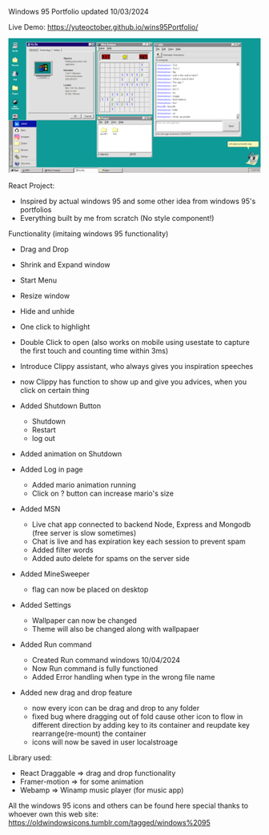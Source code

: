 Windows 95 Portfolio updated 10/03/2024

Live Demo: https://yuteoctober.github.io/wins95Portfolio/

![alt text](https://github.com/Yuteoctober/wins95Portfolio/blob/main/src/assets/markdown.png?raw=true)

React Project:
  - Inspired by actual windows 95 and some other idea from windows 95's portfolios
  - Everything built by me from scratch (No style component!)

Functionality (imitaing windows 95 functionality)
  - Drag and Drop
  - Shrink and Expand window
  - Start Menu
  - Resize window
  - Hide and unhide
  - One click to highlight
  - Double Click to open (also works on mobile using usestate to capture the first touch and counting time within 3ms)
  - Introduce Clippy assistant, who always gives you inspiration speeches
  - now Clippy has function to show up and give you advices, when you click on certain thing
  - Added Shutdown Button
    - Shutdown
    - Restart
    - log out

  - Added animation on Shutdown
  - Added Log in page 
    - Added mario animation running
    - Click on ? button can increase mario's size

  - Added MSN
    - Live chat app connected to backend Node, Express and Mongodb    (free server is slow sometimes)
    - Chat is live and has expiration key each session to prevent spam
    - Added filter words
    - Added auto delete for spams on the server side

  - Added MineSweeper
    - flag can now be placed on desktop

  - Added Settings
    - Wallpaper can now be changed
    - Theme will also be changed along with wallpapaer

  - Added Run command 
    - Created Run command windows 10/04/2024
    - Now Run command is fully functioned
    - Added Error handling when type in the wrong file name

  - Added new drag and drop feature
    - now every icon can be drag and drop to any folder
    - fixed bug where dragging out of fold cause other icon to flow in different direction by adding key to its container and reupdate key rearrange(re-mount) the container
    - icons will now be saved in user localstroage

Library used:
  - React Draggable => drag and drop functionality
  - Framer-motion => for some animation
  - Webamp => Winamp music player (for music app)

All the windows 95 icons and others can be found here
special thanks to whoever own this web
site: https://oldwindowsicons.tumblr.com/tagged/windows%2095

